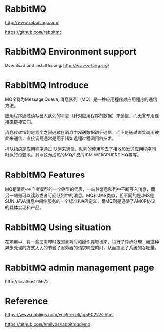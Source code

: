 # RabbitMQ

http://www.rabbitmq.com/

https://github.com/rabbitmq

# RabbitMQ Environment support

Download and install Erlang: http://www.erlang.org/

# RabbitMQ Introduce

MQ全称为Message Queue, 消息队列（MQ）是一种应用程序对应用程序的通信方法。

应用程序通过读写出入队列的消息（针对应用程序的数据）来通信，而无需专用连接来链接它们。

消息传递指的是程序之间通过在消息中发送数据进行通信，而不是通过直接调用彼此来通信，直接调用通常是用于诸如远程过程调用的技术。

排队指的是应用程序通过 队列来通信。队列的使用除去了接收和发送应用程序同时执行的要求。其中较为成熟的MQ产品有IBM WEBSPHERE MQ等等。

# RabbitMQ Features

MQ是消费-生产者模型的一个典型的代表，一端往消息队列中不断写入消息，而另一端则可以读取或者订阅队列中的消息。MQ和JMS类似，但不同的是JMS是SUN JAVA消息中间件服务的一个标准和API定义，而MQ则是遵循了AMQP协议的具体实现和产品。

# RabbitMQ Using situation

在项目中，将一些无需即时返回且耗时的操作提取出来，进行了异步处理，而这种异步处理的方式大大的节省了服务器的请求响应时间，从而提高了系统的吞吐量。

# RabbitMQ admin management page

http://localhost:15672


# Reference

https://www.cnblogs.com/ericli-ericli/p/5902270.html

https://github.com/hmilyos/rabbitmqdemo
